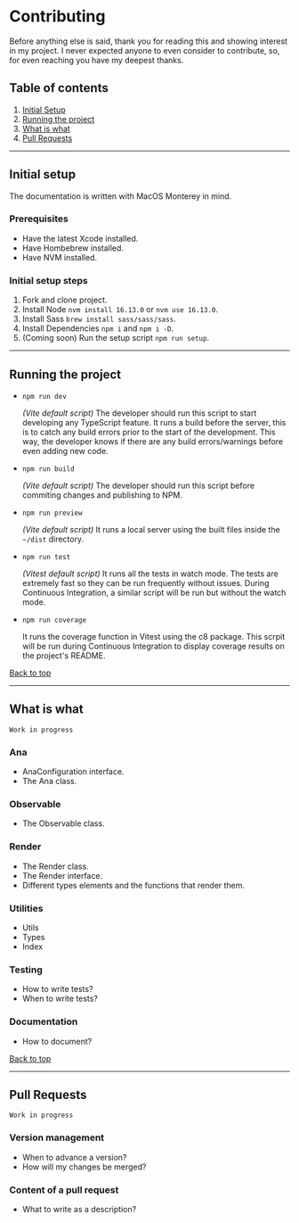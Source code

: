 # Contributing

Before anything else is said, thank you for reading this and showing interest in my project. I never expected anyone to even consider to contribute, so, for even reaching you have my deepest thanks.

## Table of contents

1. [Initial Setup](#initial-setup)
2. [Running the project](#running-the-project)
3. [What is what](#what-is-what)
4. [Pull Requests](#pull-requests)

---

## Initial setup

The documentation is written with MacOS Monterey in mind.

### Prerequisites

* Have the latest Xcode installed.
* Have Hombebrew installed.
* Have NVM installed.

### Initial setup steps

1. Fork and clone project.
2. Install Node `nvm install 16.13.0` or `nvm use 16.13.0`.
3. Install Sass `brew install sass/sass/sass`.
4. Install Dependencies `npm i` and `npm i -D`.
5. (Coming soon) Run the setup script `npm run setup`.

---

## Running the project

* `npm run dev`

  *(Vite default script)*
  The developer should run this script to start developing any TypeScript feature. It runs a build before the server, this is to catch any build errors prior to the start of the development. This way, the developer knows if there are any build errors/warnings before even adding new code.

* `npm run build`

  *(Vite default script)*
  The developer should run this script before commiting changes and publishing to NPM.

* `npm run preview`
  
  *(Vite default script)*
  It runs a local server using the built files inside the `~/dist` directory.

* `npm run test`

  *(Vitest default script)*
  It runs all the tests in watch mode. The tests are extremely fast so they can be run frequently without issues. During Continuous Integration, a similar script will be run but without the watch mode.

* `npm run coverage`

  It runs the coverage function in Vitest using the c8 package. This scrpit will be run during Continuous Integration to display coverage results on the project's README.

[Back to top](#top)

---

## What is what

`Work in progress`

### Ana

* AnaConfiguration interface.
* The Ana class.

### Observable

* The Observable class.

### Render

* The Render class.
* The Render interface.
* Different types elements and the functions that render them.

### Utilities

* Utils
* Types
* Index

### Testing

* How to write tests?
* When to write tests?

### Documentation

* How to document?

[Back to top](#top)

---

## Pull Requests

`Work in progress`

### Version management

* When to advance a version?
* How will my changes be merged?

### Content of a pull request

* What to write as a description?
